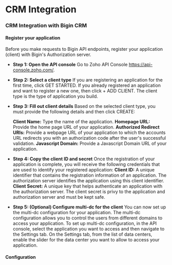 # CRM Integration
### CRM Integration with Bigin CRM

#### Register your application
Before you make requests to Bigin API endpoints, register your application (client) with Bigin's Authorization server.
- **Step 1: Open the API console**
    Go to Zoho API Console https://api-console.zoho.com/.
- **Step 2: Select a client type**
    If you are registering an application for the first time, click GET STARTED.
    If you already registered an application and want to register a new one, then click + ADD CLIENT.
    The client type is the type of application you build.
- **Step 3: Fill out client details**
    Based on the selected client type, you must provide the following details and then click CREATE:

    **Client Name:** Type the name of the application.
    **Homepage URL:** Provide the home page URL of your application.
    **Authorized Redirect URIs:** Provide a webpage URL of your application to which the accounts URL redirects you with an authorization code after the user's successful validation.
    **Javascript Domain:** Provide a Javascript Domain URL of your application.
- **Step 4: Copy the client ID and secret**
    Once the registration of your application is complete, you will receive the following credentials that are used to identify your registered application:
    **Client ID:** A unique identifier that contains the registration information of an application. The authorization server identifies the application using this client identifier.
    **Client Secret:** A unique key that helps authenticate an application with the authorization server. The client secret is privy to the application and authorization server and must be kept safe.
- **Step 5: (Optional) Configure multi-dc for the client**
    You can now set up the multi-dc configuration for your application. The multi-dc configuration allows you to control the users from different domains to access your application.
    To set up multi-dc configuration, in the API console, select the application you want to access and then navigate to the Settings tab. On the Settings tab, from the list of data centers, enable the slider for the data center you want to allow to access your application.

#### Configuration